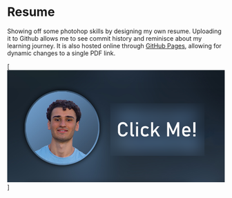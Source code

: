 # Resume

Showing off some photohop skills by designing my own resume.
Uploading it to Github allows me to see commit history and reminisce about my learning journey.
It is also hosted online through [GitHub Pages](https://pages.github.com/), allowing for dynamic changes to a single PDF link.

[![Resume Header](./images/header.png)]